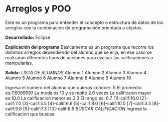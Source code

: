 # Arreglos y POO

Este es un programa para entender el concepto o estructura de datos de los arreglos con la combinación de programación orientada a objetos.

__Desarrollado:__ Eclipse

__Explicación del programa__
  Básicamente es un programa que recorre los distintos arreglos dependiendo del alumno que se elija, 
  en ese caso se realizaran diferentes tipos de acciones para evaluar las calificaciones o manipularlas.

__Salida:__
*LISTA DE ALUMNOS* 
Alumno 1
Alumno 2
Alumno 3
Alumno 4
Alumno 5
Alumno 6
Alumno 7
Alumno 8
Alumno 9
Alumno 10

Ingresa el numero del alumno que quieras conocer: 5
El promedio es:7.6099997
La moda es 10 y se repite 2.0 veces
La calificaion mayor es:10.0
La calificacion menor es:3.3
El rango es: 6.7
[1]-calif:10.0
[2]-calif:7.0
[3]-calif:5.5
[4]-calif:6.6
[5]-calif:8.0
[6]-calif:10.0
[7]-calif:3.3
[8]-calif:9.8
[9]-calif:7.3
[10]-calif:8.6
*BUSCAR CALIFICACION*
Ingrese la calificacion que buscas: 

